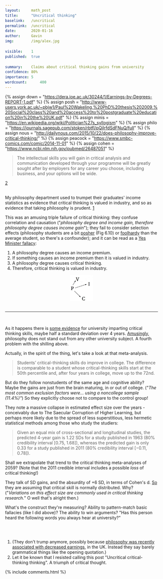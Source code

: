 ```yaml
---
layout:     math_post
title:      "Uncritical thinking"
baselink:   /uncritical
permalink:  /uncritical
date:       2020-01-16
author:     Gavin   
img:        /img/alex.jpg

visible:    1
published:  true

summary:    Claims about critical thinking gains from university
confidence: 80%
importance: 5
wordcount:      400 
---
```


{%	assign down = "https://dera.ioe.ac.uk/30244/1/Earnings-by-Degrees-REPORT-1.pdf" %}
{%	assign posh = "http://www-users.york.ac.uk/~pbjw1/Paul%20Wakeling,%20PhD%20thesis%202009,%20Social%20class%20and%20access%20to%20postgraduate%20education%20in%20the%20UK.pdf"		%}
{%	assign minis = "https://en.wikipedia.org/wiki/Politician%27s_syllogism"		%}
{%	assign philo = "https://journals.sagepub.com/stoken/rbtfl/pQjIrfdSdFNuQ/full"	%}
{%	assign nous = "http://dailynous.com/2015/10/22/does-philosophy-improve-critical-thinking/"		%}
{%	assign peacock = "https://www.smbc-comics.com/comic/2014-11-01"		%}
{%	assign cohen = "https://www.ncbi.nlm.nih.gov/pubmed/26487051"		%}

> The intellectual skills you will gain in critical analysis and communication developed through your programme will be greatly sought after by employers for any career you choose, including business, and your options will be wide.

<a href="#fn:2" id="fnref:2">2</a>

<br>
My philosophy department used to trumpet their graduates' income statistics as evidence that critical thinking is valued in industry, and so as evidence that taking philosophy is prudent. <a href="#fn:1" id="fnref:1">1</a>

This was an amusing triple failure of critical thinking: they confuse correlation and causation ("_philosophy degree and income gain, therefore philosophy degree causes income gain_"); they fail to consider selection effects (philosophy students are a bit <a href="{{posh}}">posher</a> (Fig 6.10) or <a href="{{peacock}}">foolhardy</a> than the average student, so there's a confounder); and it can be read as a <a href="{{minis}}">Yes Minister fallacy</a>:

1. A philosophy degree causes an income premium. 
2. If something causes an income premium then it is valued in industry.
3. A philosophy degree causes critical thinking. 
4. Therefore, critical thinking is valued in industry. 

<center><img src="/img/yes.jpg" width="15%" /></center>

<br>

---

<br>

As it happens there is <a href="{{philo}}">some evidence</a> for university imparting critical thinking skills, maybe half a standard deviation over 4 years. <a href="{{nous}}">Amusingly</a>, philosophy does not stand out from any other university subject. A fourth problem with the shilling above.

Actually, in the spirit of the thing, let's take a look at that meta-analysis.

> Students’ critical-thinking skills do improve in college. The difference is comparable to a student whose critical-thinking skills start at the 50th percentile and, after four years in college, move up to the 72nd.

But do they follow nonstudents of the same age and cognitive ability? Maybe the gains are just from the brain maturing, in or out of college. ("<i>The most common exclusion factors were... using a noncollege sample (11.4%)"</i>) So they explicitly choose not to compare to the control group!

They note a massive collapse in estimated effect size over the years - conceivably due to The Saecular Corruption of Higher Learning, but perhaps more likely due to the spread of less superstitious, less hermetic statistical methods among those who study the studiers:

> Given an equal mix of cross-sectional and longitudinal studies, the predicted 4-year gain is 1.22 SDs for a study published in 1963 (80% credibility interval [0.75, 1.68]), whereas the predicted gain is only 0.33 for a study published in 2011 (80% credibility interval [−0.11, 0.78]).

Shall we extrapolate that trend to the critical thinking meta-analyses of 2059? (Note that the 2011 credible interval includes a possible _loss_ of critical thinking!)

They talk of SD gains, and the absurdity of +6 SD, in terms of Cohen's d. <a href="{{cohen}}">So</a> they are assuming that critical skill is normally distributed. Why? ("_Variations on this effect size are commonly used in critical thinking research._" O well that's alright then.)

What's the construct they're measuring? Ability to pattern-match basic fallacies (like I did above)? The ability to win arguments? "Has this person heard the following words you always hear at university?"

<br><br>


<div class="footnotes">
<ol>
	<li class="footnote" id="fn:1">
 	(They don't trump anymore, possibly because <a href="{{down}}">philosophy was recently associated with decreased earnings</a>, in the UK. Instead they say barely grammatical things like the opening quotation.) 
	</li>
<!--  -->
	<li class="footnote" id="fn:2">
		Let it be known that I resisted calling this post "Uncritical critical-thinking thinking". A triumph of critical thought.
	</li>
</ol>

{%  include comments.html %}